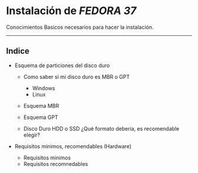 # Instalación de _FEDORA 37_

Conocimientos Basicos necesarios para hacer la instalación.

---

## Indice

* Esquema de particiones del disco duro

  * Como saber si mi disco duro es MBR o GPT
    * Windows
    * Linux

  * Esquema MBR
  * Esquema GPT
  * Disco Duro HDD o SSD ¿Qué formato deberia, es recomendable elegir?

* Requisitos minimos, recomendables (Hardware)

  * Requisitos minimos
  * Requisitos recomnedables
